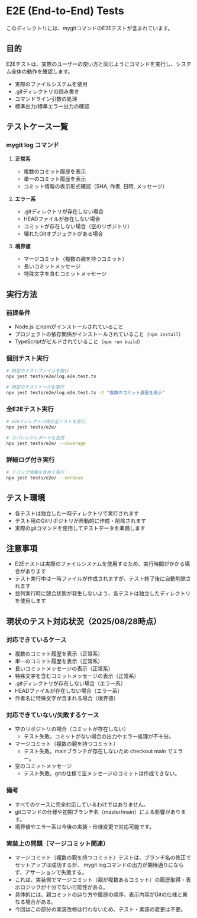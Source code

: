 # E2E (End-to-End) Tests

このディレクトリには、mygitコマンドのE2Eテストが含まれています。

## 目的

E2Eテストは、実際のユーザーの使い方と同じようにコマンドを実行し、システム全体の動作を確認します。

- 実際のファイルシステムを使用
- .gitディレクトリの読み書き
- コマンドライン引数の処理
- 標準出力/標準エラー出力の確認

## テストケース一覧

### mygit log コマンド

1. **正常系**

   - 複数のコミット履歴を表示
   - 単一のコミット履歴を表示
   - コミット情報の表示形式確認（SHA, 作者, 日時, メッセージ）

2. **エラー系**

   - .gitディレクトリが存在しない場合
   - HEADファイルが存在しない場合
   - コミットが存在しない場合（空のリポジトリ）
   - 壊れたGitオブジェクトがある場合

3. **境界値**
   - マージコミット（複数の親を持つコミット）
   - 長いコミットメッセージ
   - 特殊文字を含むコミットメッセージ

## 実行方法

### 前提条件

- Node.js とnpmがインストールされていること
- プロジェクトの依存関係がインストールされていること（`npm install`）
- TypeScriptがビルドされていること（`npm run build`）

### 個別テスト実行

```bash
# 特定のテストファイルを実行
npx jest tests/e2e/log.e2e.test.ts

# 特定のテストケースを実行
npx jest tests/e2e/log.e2e.test.ts -t "複数のコミット履歴を表示"
```

### 全E2Eテスト実行

```bash
# e2eディレクトリ内の全テストを実行
npx jest tests/e2e/

# カバレッジレポートも生成
npx jest tests/e2e/ --coverage
```

### 詳細ログ付き実行

```bash
# デバッグ情報を含めて実行
npx jest tests/e2e/ --verbose
```

## テスト環境

- 各テストは独立した一時ディレクトリで実行されます
- テスト用のGitリポジトリが自動的に作成・削除されます
- 実際のgitコマンドを使用してテストデータを準備します

## 注意事項

- E2Eテストは実際のファイルシステムを使用するため、実行時間がかかる場合があります
- テスト実行中は一時ファイルが作成されますが、テスト終了後に自動削除されます
- 並列実行時に競合状態が発生しないよう、各テストは独立したディレクトリを使用します

## 現状のテスト対応状況（2025/08/28時点）

### 対応できているケース

- 複数のコミット履歴を表示（正常系）
- 単一のコミット履歴を表示（正常系）
- 長いコミットメッセージの表示（正常系）
- 特殊文字を含むコミットメッセージの表示（正常系）
- .gitディレクトリが存在しない場合（エラー系）
- HEADファイルが存在しない場合（エラー系）
- 作者名に特殊文字が含まれる場合（境界値）

### 対応できていない/失敗するケース

- 空のリポジトリの場合（コミットが存在しない）
  - テスト失敗。コミットがない場合の出力やエラー処理が不十分。
- マージコミット（複数の親を持つコミット）
  - テスト失敗。mainブランチが存在しないため checkout main でエラー。
- 空のコミットメッセージ
  - テスト失敗。gitの仕様で空メッセージのコミットは作成できない。

### 備考

- すべてのケースに完全対応しているわけではありません。
- gitコマンドの仕様や初期ブランチ名（master/main）による影響があります。
- 境界値やエラー系は今後の実装・仕様変更で対応可能です。

### 実装上の問題（マージコミット関連）

- マージコミット（複数の親を持つコミット）テストは、ブランチ名の修正でセットアップは成功するが、
  mygit logコマンドの出力が期待通りにならず、アサーションで失敗する。
- これは、実装側でマージコミット（親が複数あるコミット）の履歴取得・表示ロジックが十分でない可能性がある。
- 具体的には、親コミットの辿り方や履歴の順序、表示内容がGitの仕様と異なる場合がある。
- 今回はこの部分の実装改修は行わないため、テスト・実装の変更は不要。
